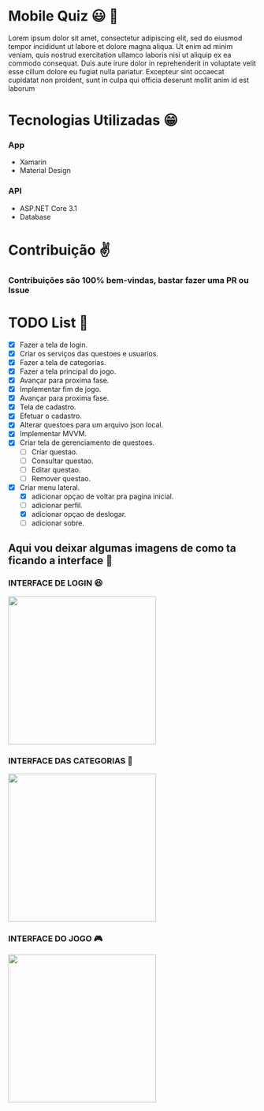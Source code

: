 # Mobile Quiz 😃 👾
Lorem ipsum dolor sit amet, consectetur adipiscing elit, sed do eiusmod tempor incididunt ut labore et dolore magna aliqua. Ut enim ad minim veniam, quis nostrud exercitation ullamco laboris nisi ut aliquip ex ea commodo consequat. Duis aute irure dolor in reprehenderit in voluptate velit esse cillum dolore eu fugiat nulla pariatur. Excepteur sint occaecat cupidatat non proident, sunt in culpa qui officia deserunt mollit anim id est laborum


# Tecnologias Utilizadas 😁
### App
- Xamarin
- Material Design
### API
- ASP.NET Core 3.1
- Database

# Contribuição ✌️

### Contribuições são 100% bem-vindas, bastar fazer uma PR ou Issue

# TODO List 🚀


- [x] Fazer a tela de login.
- [x] Criar os serviços das questoes e usuarios.
- [x] Fazer a tela de categorias.
- [x] Fazer a tela principal do jogo.
- [x] Avançar para proxima fase.
- [x] Implementar fim de jogo.
- [x] Avançar para proxima fase.
- [x] Tela de cadastro.
- [x] Efetuar o cadastro.
- [x] Alterar questoes para um arquivo json local.
- [x] Implementar MVVM.
- [x] Criar tela de gerenciamento de questoes.
  - [ ] Criar questao.
  - [ ] Consultar questao.
  - [ ] Editar questao.
  - [ ] Remover questao.
- [x] Criar menu lateral.
  - [x] adicionar opçao de voltar pra pagina inicial.
  - [ ] adicionar perfil.
  - [x] adicionar opçao de deslogar.
  - [ ] adicionar sobre.

## Aqui vou deixar algumas imagens de como ta ficando a interface :running:

### INTERFACE DE LOGIN 😆

<img src="https://user-images.githubusercontent.com/40467826/71303598-a39a7a80-2399-11ea-918c-27f780c90802.png" width=300px>

### INTERFACE DAS CATEGORIAS 🎲

<img src="https://user-images.githubusercontent.com/40467826/71303603-d2b0ec00-2399-11ea-9230-d4acbcdd4d3b.png" width=300px>

### INTERFACE DO JOGO 🎮

<img src="https://user-images.githubusercontent.com/40467826/71303617-fd02a980-2399-11ea-9a73-e33d60920ab0.png" width=300px>

